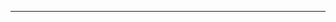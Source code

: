 <!--
CO_OP_TRANSLATOR_METADATA:
{
  "original_hash": "661bbc8e2592ebbb96aa84b1462f5755",
  "translation_date": "2025-08-28T20:17:59+00:00",
  "source_file": "03-CoreGenerativeAITechniques/README.md",
  "language_code": "sv"
}
-->


---

